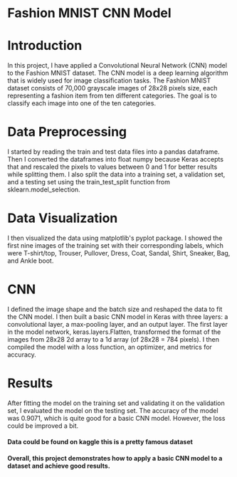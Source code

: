 # Fashion MNIST CNN Model

# Introduction

In this project, I have applied a Convolutional Neural Network (CNN) model to the Fashion MNIST dataset. The CNN model is a deep learning algorithm that is widely used for image classification tasks. The Fashion MNIST dataset consists of 70,000 grayscale images of 28x28 pixels size, each representing a fashion item from ten different categories. The goal is to classify each image into one of the ten categories.

# Data Preprocessing

I started by reading the train and test data files into a pandas dataframe. Then I converted the dataframes into float numpy because Keras accepts that and rescaled the pixels to values between 0 and 1 for better results while splitting them. I also split the data into a training set, a validation set, and a testing set using the train_test_split function from sklearn.model_selection.


# Data Visualization

I then visualized the data using matplotlib's pyplot package. I showed the first nine images of the training set with their corresponding labels, which were T-shirt/top, Trouser, Pullover, Dress, Coat, Sandal, Shirt, Sneaker, Bag, and Ankle boot.


# CNN

I defined the image shape and the batch size and reshaped the data to fit the CNN model. I then built a basic CNN model in Keras with three layers: a convolutional layer, a max-pooling layer, and an output layer. The first layer in the model network, keras.layers.Flatten, transformed the format of the images from 28x28 2d array to a 1d array (of 28x28 = 784 pixels). I then compiled the model with a loss function, an optimizer, and metrics for accuracy.


# Results

After fitting the model on the training set and validating it on the validation set, I evaluated the model on the testing set. The accuracy of the model was 0.9071, which is quite good for a basic CNN model. However, the loss could be improved a bit.

#### Data could be found on kaggle this is a pretty famous dataset
#### Overall, this project demonstrates how to apply a basic CNN model to a dataset and achieve good results.

